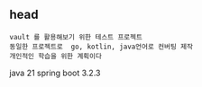 ## head
```
vault 를 활용해보기 위한 테스트 프로젝트
동일한 프로젝트로  go, kotlin, java언어로 컨버팅 제작
개인적인 학습을 위한 계획이다
```

java 21
spring boot 3.2.3

